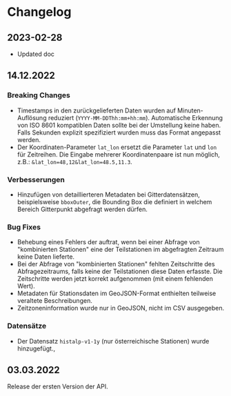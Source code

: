# Changelog

## 2023-02-28

- Updated doc

## 14.12.2022

### Breaking Changes

- Timestamps in den zurückgelieferten Daten wurden auf Minuten-Auflösung reduziert (`YYYY-MM-DDThh:mm+hh:mm`).
  Automatische Erkennung von ISO 8601 kompatiblen Daten sollte bei der Umstellung keine haben. Falls Sekunden explizit
  spezifiziert wurden muss das Format angepasst werden.
- Der Koordinaten-Parameter `lat_lon` ersetzt die Parameter `lat` und `lon` für Zeitreihen. Die Eingabe mehrerer
  Koordinatenpaare ist nun möglich, z.B.: `&lat_lon=48,12&lat_lon=48.5,11.3`.

### Verbesserungen

- Hinzufügen von detaillierteren Metadaten bei Gitterdatensätzen, beispielsweise `bboxOuter`, die Bounding Box die
  definiert in welchem Bereich Gitterpunkt abgefragt werden dürfen.

### Bug Fixes

- Behebung eines Fehlers der auftrat, wenn bei einer Abfrage von "kombinierten Stationen" eine der Teilstationen im
  abgefragten Zeitraum keine Daten lieferte.
- Bei der Abfrage von "kombinierten Stationen" fehlten Zeitschritte des Abfragezeitraums, falls keine der Teilstationen
  diese Daten erfasste. Die Zeitschritte werden jetzt korrekt aufgenommen (mit einem fehlenden Wert).
- Metadaten für Stationsdaten im GeoJSON-Format enthielten teilweise veraltete Beschreibungen.
- Zeitzoneninformation wurde nur in GeoJSON, nicht im CSV ausgegeben.

### Datensätze

- Der Datensatz `histalp-v1-1y` (nur österreichische Stationen) wurde hinzugefügt.,

## 03.03.2022

Release der ersten Version der API.
